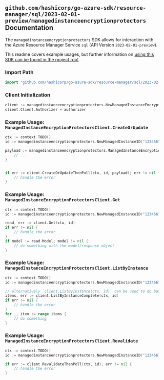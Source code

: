 
## `github.com/hashicorp/go-azure-sdk/resource-manager/sql/2023-02-01-preview/managedinstanceencryptionprotectors` Documentation

The `managedinstanceencryptionprotectors` SDK allows for interaction with the Azure Resource Manager Service `sql` (API Version `2023-02-01-preview`).

This readme covers example usages, but further information on [using this SDK can be found in the project root](https://github.com/hashicorp/go-azure-sdk/tree/main/docs).

### Import Path

```go
import "github.com/hashicorp/go-azure-sdk/resource-manager/sql/2023-02-01-preview/managedinstanceencryptionprotectors"
```


### Client Initialization

```go
client := managedinstanceencryptionprotectors.NewManagedInstanceEncryptionProtectorsClientWithBaseURI("https://management.azure.com")
client.Client.Authorizer = authorizer
```


### Example Usage: `ManagedInstanceEncryptionProtectorsClient.CreateOrUpdate`

```go
ctx := context.TODO()
id := managedinstanceencryptionprotectors.NewManagedInstanceID("12345678-1234-9876-4563-123456789012", "example-resource-group", "managedInstanceValue")

payload := managedinstanceencryptionprotectors.ManagedInstanceEncryptionProtector{
	// ...
}


if err := client.CreateOrUpdateThenPoll(ctx, id, payload); err != nil {
	// handle the error
}
```


### Example Usage: `ManagedInstanceEncryptionProtectorsClient.Get`

```go
ctx := context.TODO()
id := managedinstanceencryptionprotectors.NewManagedInstanceID("12345678-1234-9876-4563-123456789012", "example-resource-group", "managedInstanceValue")

read, err := client.Get(ctx, id)
if err != nil {
	// handle the error
}
if model := read.Model; model != nil {
	// do something with the model/response object
}
```


### Example Usage: `ManagedInstanceEncryptionProtectorsClient.ListByInstance`

```go
ctx := context.TODO()
id := managedinstanceencryptionprotectors.NewManagedInstanceID("12345678-1234-9876-4563-123456789012", "example-resource-group", "managedInstanceValue")

// alternatively `client.ListByInstance(ctx, id)` can be used to do batched pagination
items, err := client.ListByInstanceComplete(ctx, id)
if err != nil {
	// handle the error
}
for _, item := range items {
	// do something
}
```


### Example Usage: `ManagedInstanceEncryptionProtectorsClient.Revalidate`

```go
ctx := context.TODO()
id := managedinstanceencryptionprotectors.NewManagedInstanceID("12345678-1234-9876-4563-123456789012", "example-resource-group", "managedInstanceValue")

if err := client.RevalidateThenPoll(ctx, id); err != nil {
	// handle the error
}
```
